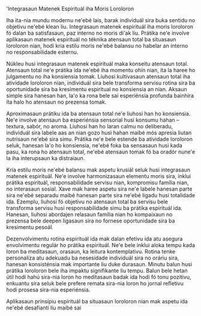 'Integrasaun Matenek Espirituál iha Moris Loroloron

Iha ita-nia mundu modernu ne'ebé lais, barak individuál sira buka sentidu no objetivu ne'ebé klean liu. Integrasaun matenek espirituál iha moris loroloron fó dalan ba satisfasaun, paz interno no moris di'ak liu. Prátika ne'e involve aplikasaun matenek espirituál no téknika atensaun total ba situasaun loroloron nian, hodi kria estilu moris ne'ebé balansu no habelar an interno no responsabilidade esternu.

Núkleu husi integrasaun matenek espirituál maka konseitu atensaun total. Atensaun total ne'e prátika ida ne'ebé iha momentu ohin nian, ita la haree ho julgamentu no iha konsiensia tomak. Liuhosi kultivasaun atensaun total iha atividade loroloron nian, individuál sira bele transforma servisu rotina sira ba oportunidade sira ba kresimentu espiritual no konsiensia an nian. Aksaun simple sira hanesan han, la'o ka rona bele sai esperiénsia profunda bainhira ita halo ho atensaun no prezensa tomak.

Aproximasaun prátiku ida ba atensaun total ne'e liuhosi han ho konsiensia. Ne'e involve atensaun ba esperiénsia sensorial husi konsumu hahan – textura, sabór, no aroma. Liuhosi han ho laran calmu no deliberadu, individuál sira labele aas an nian gozo husi hahan maibé mós apresia liutan nutrisaun ne'ebé sira simu. Prátika ne'e bele estende ba atividade loroloron seluk, hanesan la'o ho konsiensia, ne'ebé foka ba sensasaun husi kada pasu, ka rona ho atensaun total, ne'ebé atensaun tomak fó ba oradór nune'e la iha interupsaun ka distraiaun.

Kria estilu moris ne'ebé balansu mak aspetu krusiál seluk husi integrasaun matenek espirituál. Ne'e involve harmonizasaun elementu moris sira, inklui prátika espirituál, responsabilidade servisu nian, kompromisu família nian, no interasaun sosial. Xave mak haree aspetu sira ne'e labele hanesan parte sira ne'ebé separadu maibé hanesan parte sira ne'ebé ligadu husi totalidade ida. Ezemplu, liuhosi fó objetivu no atensaun total ba servisu bele transforma servisu husi responsabilidade simu ba prátika espirituál ida. Hanesan, liuhosi abordajen relasaun família nian ho kompaixaun no prezensa bele deepen ligasaun sira no fornese oportunidade sira ba kresimentu pesoál.

Dezenvolvimentu rotina espirituál ida mak dalan efetivu ida atu asegura envolvimentu regulár ho prátika espirituál. Ne'e bele inklui aloka tempu kada loron ba meditasaun, orasaun, ka leitura kontemplativu. Rotina tenke personaliza atu adekuadu ba nesesidade individuál sira no oráriu sira, hanesan konsisténsia mak importante liu duke durasaun. Minutu balun husi prátika loroloron bele iha impaktu signifikante liu tempu. Balun bele hetan útil hodi hahú sira-nia loron ho meditasaun badak ida hodi fó tonu pozitivu, enkuantu sira seluk bele prefere remata sira-nia loron ho jornal refletivu hodi prosesa sira-nia esperiénsia.

Aplikasaun prinsípiu espirituál ba situasaun loroloron nian mak aspetu ida ne'ebé desafianti liu maibé sai